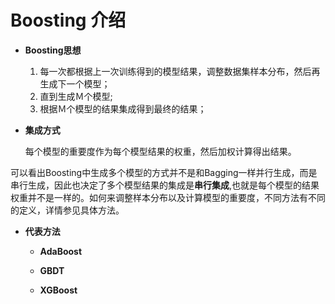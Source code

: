# Boosting 介绍

+ **Boosting思想**

   1. 每一次都根据上一次训练得到的模型结果，调整数据集样本分布，然后再生成下一个模型；
   2. 直到生成Ｍ个模型;
   3. 根据Ｍ个模型的结果集成得到最终的结果；
  
+ **集成方式**

   每个模型的重要度作为每个模型结果的权重，然后加权计算得出结果。
   
 可以看出Boosting中生成多个模型的方式并不是和Bagging一样并行生成，而是串行生成，因此也决定了多个模型结果的集成是**串行集成**,也就是每个模型的结果权重并不是一样的。如何来调整样本分布以及计算模型的重要度，不同方法有不同的定义，详情参见具体方法。
 
+ **代表方法**

   + **AdaBoost**
   
   + **GBDT**
   
   + **XGBoost**


